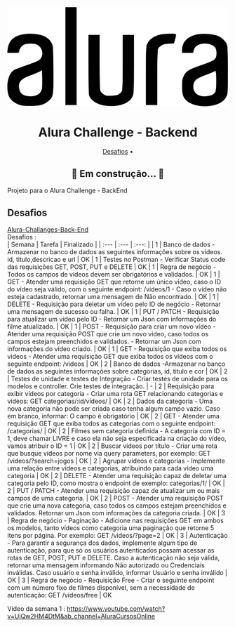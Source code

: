 <div align="center">
	<img src="https://github.com/felipefriserio/AluraChallenge2/blob/main/src/main/resources/static/alura_logo.svg" alt="logo">
  	<h1>Alura Challenge - Backend</h1>
</div>
<div>
	<p align="center">
		<a href="#desafios">Desafios</a> •
	</p>
	<h2 align="center">🚧  Em construção...  🚧</h2>
</div>Projeto para o Alura Challenge - BackEnd

<div>
	<h2 id="desafios"> Desafios</h2>
	<p>
        <a href="https://github.com/alura-challenges/challenge-back-end">Alura-Challanges-Back-End</a>
	    <br>
        Desafios :
        <br>
        | Semana | Tarefa | Finalizado |
        | :---   | :---  | :---:  |
        | 1 | Banco de dados - Armazenar no banco de dados as seguintes informações sobre os vídeos. id, titulo,descricao e url | OK 
        | 1 | Testes no Postman - Verificar Status code das requisições GET, POST, PUT e DELETE | OK 
        | 1 | Regra de negócio - Todos os campos de vídeos devem ser obrigatórios e validados. | OK                                            
        | 1 | GET - Atender uma requisição GET que retorne um único vídeo, caso o ID do vídeo seja válido, com o seguinte endpoint:  /videos/1 - Caso o vídeo não esteja cadastrado, retornar uma mensagem de Não encontrado. | OK
        | 1 | DELETE - Requisição para deletar um vídeo pelo ID de negócio - Retornar uma mensagem de sucesso ou falha. | OK 
        | 1 | PUT / PATCH - Requisição para atualizar um vídeo pelo ID - Retornar um Json com informações do filme atualizado. | OK
        | 1 | POST - Requisição para criar um novo vídeo - Atender uma requisição POST que crie um novo vídeo, caso todos os campos estejam preenchidos e validados. - Retornar um Json com informações do vídeo criado. | OK 
        | 1 | GET - Requisição que exiba todos os videos - Atender uma requisição GET que exiba todos os vídeos com o seguinte endpoint: /videos  | OK 
        | 2 | Banco de dados -Armazenar no banco de dados as seguintes informações sobre categorias, id, titulo e cor | OK                                             
        | 2 | Testes de unidade e testes de Integração - Criar testes de unidade para os modelos e controller. Crie testes de integração. | -                                            
        | 2 | Requisição para exibir vídeos por categoria - Criar uma rota GET relacionando categorias e videos: GET categorias/:id/videos/ | OK                                             
        | 2 | Dados da categoria - Uma nova categoria não pode ser criada caso tenha algum campo vazio. Caso em branco, informar: O campo é obrigatório | OK 
        | 2 | GET - Atender uma requisição GET que exiba todos as categorias com o seguinte endpoint: /categorias/ | OK 
        | 2 | Filmes sem categoria definida - A categoria com ID = 1, deve chamar LIVRE e caso ela não seja especificada na criação do vídeo, vamos atribuir o ID = 1 | OK                                             
        | 2 | Buscar vídeos por título - Criar uma rota que busque vídeos por nome via query parameters, por exemplo: GET /videos/?search=jogos | OK                                             
        | 2 | Agrupar vídeos e categorias - Implemente uma relação entre vídeos e categorias, atribuindo para cada vídeo uma categoria | OK 
        | 2 | DELETE - Atender uma requisição capaz de deletar uma categoria pelo ID, como mostra o endpoint de exemplo: categorias/1/ | OK 
        | 2 | PUT / PATCH - Atender uma requisição capaz de atualizar um ou mais campos de uma categoria. | OK 
        | 2 | POST - Atender uma requisição POST que crie uma nova categoria, caso todos os campos estejam preenchidos e validados. Retornar um Json com informações da categoria criada. | OK
        | 3 | Regra de negócio - Paginação -  Adicione nas requisições GET em ambos os modelos, tanto vídeos como categoria uma paginação que retorne 5 itens por página. Por exemplo: GET /videos/?page=2  | OK 
        | 3 | Autenticação - Para garantir a segurança dos dados, implemente algum tipo de autenticação, para que só os usuários autenticados possam acessar as rotas de GET, POST, PUT e DELETE. Caso a autenticação não seja válida, retornar uma mensagem informando Não autorizado ou Credenciais inválidas. Caso usuário e senha inválido, informar Usuário e senha inválido | OK 
        | 3 | Regra de negócio - Requisição Free - Criar o seguinte endpoint com um número fixo de filmes disponível, sem a necessidade de autenticação: GET /videos/free | OK
    </p>
</div>



Vídeo da semana 1 : 
https://www.youtube.com/watch?v=UiQw2HM4DtM&ab_channel=AluraCursosOnline